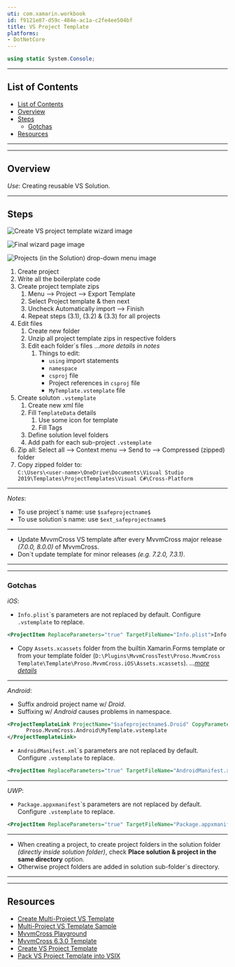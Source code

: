 ```yaml
---
uti: com.xamarin.workbook
id: f9121e87-d59c-484e-ac1a-c2fe4ee504bf
title: VS Project Template
platforms:
- DotNetCore
---
```


```csharp
using static System.Console;
```
___


## List of Contents
- [List of Contents](#list-of-contents)
- [Overview](#overview)
- [Steps](#steps)
  - [Gotchas](#gotchas)
- [Resources](#resources)



___
___



## Overview

*Use*: Creating reusable VS Solution.


___



## Steps

![Create VS project template wizard image][6]

![Final wizard page image][7]

![Projects (in the Solution) drop-down menu image][5]


1. Create project
2. Write all the boilerplate code
3. Create project template zips
   1. Menu  -->  Project  -->  Export Template
   2. Select Project template & then next
   3. Uncheck Automatically import  -->  Finish
   4. Repeat steps (3.1), (3.2) & (3.3) for all projects
4. Edit files
   1. Create new folder
   2. Unzip all project template zips in respective folders
   3. Edit each folder\`s files   ...*more details in notes*
      1. Things to edit:
         * `using` import statements
         * `namespace`
         * `csproj` file
         * Project references in `csproj` file
         * `MyTemplate.vstemplate` file
5. Create soluton `.vstemplate`
   1. Create new xml file
   2. Fill `TemplateData` details
      1. Use some icon for template
      2. Fill Tags
   3. Define solution level folders
   4. Add path for each sub-project `.vstemplate`
6. Zip all: Select all  -->  Context menu  -->  Send to  -->  Compressed (zipped) folder
7. Copy zipped folder to:  
   `C:\Users\<user-name>\OneDrive\Documents\Visual Studio 2019\Templates\ProjectTemplates\Visual C#\Cross-Platform`


___


*Notes*:

* To use project\`s name: use `$safeprojectname$`
* To use solution\`s name: use `$ext_safeprojectname$`

___

* Update MvvmCross VS template after every MvvmCross major release *(7.0.0, 8.0.0)* of MvvmCross.
* Don\`t update template for minor releases *(e.g. 7.2.0, 7.3.1)*.


___
___


### Gotchas

*iOS*:

* `Info.plist`\`s parameters are not replaced by default. Configure `.vstemplate` to replace.

```xml
<ProjectItem ReplaceParameters="true" TargetFileName="Info.plist">Info.plist</ProjectItem>
```


* Copy `Assets.xcassets` folder from the builtin Xamarin.Forms template or from your template folder (`D:\Plugins\MvvmCrossTest\Proso.MvvmCross Template\Template\Proso.MvvmCross.iOS\Assets.xcassets`).   ...*[more details][8]*


___

*Android*:

* Suffix android project name w/ *Droid*.
* Suffixing w/ *Android* causes problems in namespace.

```xml
<ProjectTemplateLink ProjectName="$safeprojectname$.Droid" CopyParameters="true">
      Proso.MvvmCross.Android\MyTemplate.vstemplate
</ProjectTemplateLink>
```


* `AndroidManifest.xml`\`s parameters are not replaced by default. Configure `.vstemplate` to replace.

```xml
<ProjectItem ReplaceParameters="true" TargetFileName="AndroidManifest.xml">AndroidManifest.xml</ProjectItem>
```


___

*UWP*:

* `Package.appxmanifest`\`s parameters are not replaced by default. Configure `.vstemplate` to replace.

```xml
<ProjectItem ReplaceParameters="true" TargetFileName="Package.appxmanifest">Package.appxmanifest</ProjectItem>
```


___


* When creating a project, to create project folders in the solution folder *(directly inside solution folder)*, check **Place solution & project in the same directory** option.
* Otherwise project folders are added in solution sub-folder\`s directory.


___
___



## Resources

* [Create Multi-Project VS Template][1]
* [Multi-Project VS Template Sample][2]
* [MvvmCross Playground][10]
* [MvvmCross 6.3.0 Template][9]
* [Create VS Project Template][3]
* [Pack VS Project Template into VSIX][4]














[1]: https://www.youtube.com/watch?v=jUmRUQs2xrs "How to create a visual studio solution template (multi project) - YouTube"
[2]: https://github.com/JTOne123/XamFormsMvxTemplate "A Visual Studio 2017 template for projects based on Xamarin.Forms 3.3 and MvvmCross 6.2 - GitHub"
[3]: https://docs.microsoft.com/en-us/visualstudio/ide/creating-project-and-item-templates?view=vs-2017 "Create Project & Item Templates - MS Doc"
[4]: https://www.youtube.com/watch?v=Jhi1WFp47Qk "Create Project template & pack it into a VSIX VS extension - MS Doc"
[5]: \Images\Projects-drop-down-menu.png "Projects (in the Solution) drop-down menu"
[6]: \Images\Export-Template-Wizard.png "Create VS project template wizard"
[7]: \Images\Final-wizard.png "Final wizard page"
[8]: https://forums.xamarin.com/discussion/comment/362053/#Comment_362053 "Solution: iOS images in Assets.xcassets is not copied in Custom VS project template - Xam Forum"
[9]: https://github.com/Plac3hold3r/MvxScaffolding/tree/develop/src/Templates/MvxForms/Blank/src "MvvmCross 6.3.0 template - Placeholder"
[10]: https://github.com/MvvmCross/MvvmCross/tree/develop/Projects/Playground "MvvmCross Playground Sample"